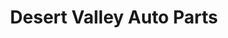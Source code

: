 ---
title: "Desert Valley Auto Parts"
url: /casa-grande/desert-valley-auto-parts/
shop: car parts
---